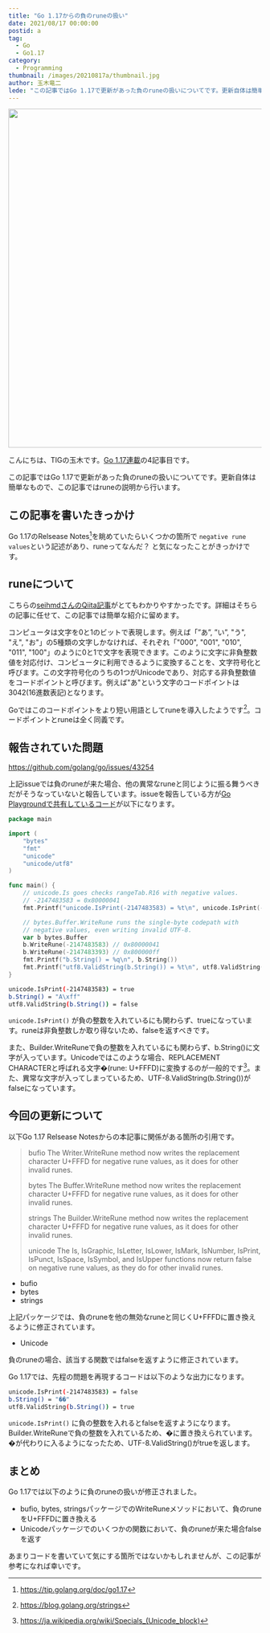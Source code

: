 ```yaml
---
title: "Go 1.17からの負のruneの扱い"
date: 2021/08/17 00:00:00
postid: a
tag:
  - Go
  - Go1.17
category:
  - Programming
thumbnail: /images/20210817a/thumbnail.jpg
author: 玉木竜二
lede: "この記事ではGo 1.17で更新があった負のruneの扱いについてです。更新自体は簡単なもので、この記事ではruneの説明から行います。Go 1.17のRelsease Notesを眺めていたらいくつかの箇所で `negative rune values` という記述があり、runeってなんだ？と気になったことがきっかけです。"
---
```


<img src="/images/20210817a/runes-947831.jpg" alt="" title="Alex VolodskyによるPixabayからの画像" width="900" height="675" loading="lazy">

こんにちは、TIGの玉木です。[Go 1.17連載](https://future-architect.github.io/articles/20210810a/)の4記事目です。

この記事ではGo 1.17で更新があった負のruneの扱いについてです。更新自体は簡単なもので、この記事ではruneの説明から行います。

## この記事を書いたきっかけ

Go 1.17のRelsease Notes[^1]を眺めていたらいくつかの箇所で `negative rune values`という記述があり、runeってなんだ？ と気になったことがきっかけです。

## runeについて

こちらの[seihmdさんのQiita記事](https://qiita.com/seihmd/items/4a878e7fa340d7963fee)がとてもわかりやすかったです。詳細はそちらの記事に任せて、この記事では簡単な紹介に留めます。

コンピュータは文字を0と1のビットで表現します。例えば「”あ”, ”い”, "う", "え", "お"」の5種類の文字しかなければ、それぞれ「"000", "001", "010", "011", "100"」のように0と1で文字を表現できます。このように文字に非負整数値を対応付け、コンピュータに利用できるように変換することを、文字符号化と呼びます。この文字符号化のうちの1つがUnicodeであり、対応する非負整数値をコードポイントと呼びます。例えば"あ"という文字のコードポイントは3042(16進数表記)となります。

Goではこのコードポイントをより短い用語としてruneを導入したようです[^2]。コードポイントとruneは全く同義です。

## 報告されていた問題

https://github.com/golang/go/issues/43254

上記issueでは負のruneが来た場合、他の異常なruneと同じように振る舞うべきだがそうなっていないと報告しています。issueを報告している方が[Go Playgroundで共有しているコード](https://play.golang.org/p/9ZkvjGuE1so)が以下になります。

```go
package main

import (
	"bytes"
	"fmt"
	"unicode"
	"unicode/utf8"
)

func main() {
	// unicode.Is goes checks rangeTab.R16 with negative values.
	// -2147483583 = 0x80000041
	fmt.Printf("unicode.IsPrint(-2147483583) = %t\n", unicode.IsPrint(-2147483583))

	// bytes.Buffer.WriteRune runs the single-byte codepath with
	// negative values, even writing invalid UTF-8.
	var b bytes.Buffer
	b.WriteRune(-2147483583) // 0x80000041
	b.WriteRune(-2147483393) // 0x800000ff
	fmt.Printf("b.String() = %q\n", b.String())
	fmt.Printf("utf8.ValidString(b.String()) = %t\n", utf8.ValidString(b.String()))
}
```

```bash 出力(Go1.16以前)
unicode.IsPrint(-2147483583) = true
b.String() = "A\xff"
utf8.ValidString(b.String()) = false
```

`unicode.IsPrint()` が負の整数を入れているにも関わらず、trueになっています。runeは非負整数しか取り得ないため、falseを返すべきです。

また、Builder.WriteRuneで負の整数を入れているにも関わらず、b.String()に文字が入っています。Unicodeではこのような場合、REPLACEMENT CHARACTERと呼ばれる文字�(rune: U+FFFD)に変換するのが一般的です[^3]。また、異常な文字が入ってしまっているため、UTF-8.ValidString(b.String())がfalseになっています。

## 今回の更新について

以下Go 1.17 Relsease Notesからの本記事に関係がある箇所の引用です。

>bufio
The Writer.WriteRune method now writes the replacement character U+FFFD for negative rune values, as it does for other invalid runes.
>
>bytes
The Buffer.WriteRune method now writes the replacement character U+FFFD for negative rune values, as it does for other invalid runes.
>
>strings
The Builder.WriteRune method now writes the replacement character U+FFFD for negative rune values, as it does for other invalid runes.
>
>unicode
The Is, IsGraphic, IsLetter, IsLower, IsMark, IsNumber, IsPrint, IsPunct, IsSpace, IsSymbol, and IsUpper functions now return false on negative rune values, as they do for other invalid runes.

* bufio
* bytes
* strings

上記パッケージでは、負のruneを他の無効なruneと同じくU+FFFDに置き換えるように修正されています。

* Unicode

負のruneの場合、該当する関数ではfalseを返すように修正されています。

Go 1.17では、先程の問題を再現するコードは以下のような出力になります。

```bash 出力(Go1.17)
unicode.IsPrint(-2147483583) = false
b.String() = "��"
utf8.ValidString(b.String()) = true
```

`unicode.IsPrint()` に負の整数を入れるとfalseを返すようになります。Builder.WriteRuneで負の整数を入れているため、�に置き換えられています。�が代わりに入るようになったため、UTF-8.ValidString()がtrueを返します。

## まとめ

Go 1.17では以下のように負のruneの扱いが修正されました。

* bufio, bytes, stringsパッケージでのWriteRuneメソッドにおいて、負のruneをU+FFFDに置き換える
* Unicodeパッケージでのいくつかの関数において、負のruneが来た場合falseを返す

あまりコードを書いていて気にする箇所ではないかもしれませんが、この記事が参考になれば幸いです。

[^1]: https://tip.golang.org/doc/go1.17
[^2]: https://blog.golang.org/strings
[^3]: https://ja.wikipedia.org/wiki/Specials_(Unicode_block)
